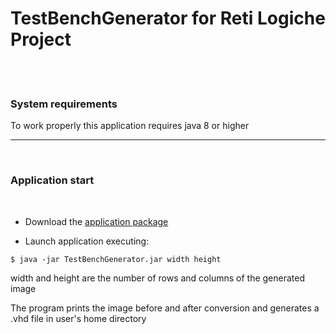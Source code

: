 # TestBenchGenerator for Reti Logiche Project

<br><br>
### System requirements
To work properly this application requires java 8 or higher
<br><hr><br>
### Application start
<br>

- Download the <a href="https://github.com/l-money/TestbechGenerator/releases/download/1.0/TestbechGenerator.jar">application package</a>

- Launch application executing:

```
$ java -jar TestBenchGenerator.jar width height
```
width and height are the number of rows and columns of the generated image

The program prints the image before and after conversion and generates a .vhd file in user's home directory
